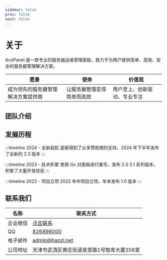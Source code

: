 ```yaml
---
sidebar: false
prev: false
next: false
---
```


<script setup>
import { VPTeamMembers } from 'vitepress/theme'

const members = [
  {
    avatar: 'https://weavatar.com/avatar/18e77debb1bc0000c0b50757b8f1bebb2c3e4df3d494124f776c15dbc1ebe8a5',
    name: '耗子',
    desc: '创始人 & CEO',
    links: [
      { icon: 'github', link: 'https://github.com/devhaozi' },
      { icon: 'bilibili', link: 'https://space.bilibili.com/8067' }
    ]
  },
  {
    avatar: 'https://weavatar.com/avatar/f6b23deadaa481f0b3ea75ad94f246881ed2326117efebad6f2799ea165779b9',
    name: '靓仔',
    desc: '技术负责人',
    links: [
      { icon: 'github', link: 'https://github.com/205125' }
    ]
  },
]
</script>

# 关于

AcePanel 是一款专业的服务器运维管理面板，致力于为用户提供简单、高效、安全的服务器管理解决方案。

| 愿景                | 使命            | 价值观            |
| ----------------- | ------------- | -------------- |
| 成为领先的服务器管理解决方案提供商 | 让服务器管理变得简单而高效 | 用户至上、创新驱动、专业专注 |

## 团队介绍

<VPTeamMembers size="small" :members="members" />

## 发展历程

:::timeline 2024 - 全新起航
面板得到了众多赞助商的支持，2024 年下半年发布了全新的 2.3 版本
:::

:::timeline 2023 - 技术积累
使用 Go 对面板进行重写，发布 2.0 2.1 系列版本，积累了大量开发经验
:::

:::timeline 2022 - 项目立项
2022 年中项目立项，年末发布 1.0 版本
:::

## 联系我们

| 名称   | 联系方式                                                                                       |
| ---- | ------------------------------------------------------------------------------------------ |
| 企业微信 | [点击联系](https://work.weixin.qq.com/kfid/kfc20ea8e38b5a4e73a)                                |
| QQ   | [826896000](https://wpa.qq.com/msgrd?v=3&uin=826896000&site=qq&menu=yes) |
| 电子邮件 | [admin@haozi.net](mailto:admin@haozi.net)                     |
| 公司地址 | 天津市武清区黄庄街道泉里路1号智库大厦206室                                                                    |
